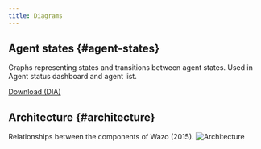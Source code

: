 ```yaml
---
title: Diagrams
---
```


## Agent states {#agent-states}

Graphs representing states and transitions between agent states. Used in Agent status dashboard and
agent list.

[Download (DIA)](/images/uc-doc/contributors/resources/agent_state_graphs.dia)

## Architecture {#architecture}

Relationships between the components of Wazo (2015).
![Architecture](/images/uc-doc/contributors/resources/architecture.png)
